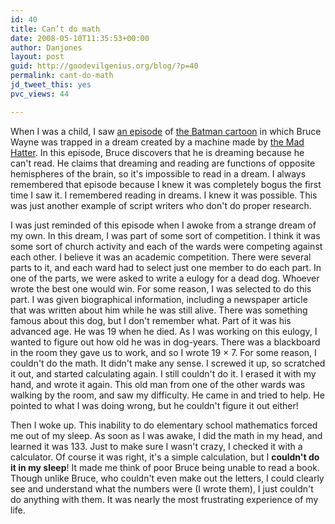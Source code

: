 ```yaml
---
id: 40
title: Can’t do math
date: 2008-05-10T11:35:53+00:00
author: Danjones
layout: post
guid: http://goodevilgenius.org/blog/?p=40
permalink: cant-do-math
jd_tweet_this: yes
pvc_views: 44

---
```

When I was a child, I saw [an episode](http://dc.wikia.com/wiki/Batman_%281992_TV_Series%29_Episode:_Perchance_to_Dream) of [the Batman cartoon](http://dc.wikia.com/wiki/Batman_%281992_TV_Series%29) in which Bruce Wayne was trapped in a dream created by a machine made by [the Mad Hatter](http://dc.wikia.com/wiki/Jervis_Tetch_%28DCAU%29). In this episode, Bruce discovers that he is dreaming because he can't read. He claims that dreaming and reading are functions of opposite hemispheres of the brain, so it's impossible to read in a dream. I always remembered that episode because I knew it was completely bogus the first time I saw it. I remembered reading in dreams. I knew it was possible. This was just another example of script writers who don't do proper research.

I was just reminded of this episode when I awoke from a strange dream of my own. In this dream, I was part of some sort of competition. I think it was some sort of church activity and each of the wards were competing against each other. I believe it was an academic competition. There were several parts to it, and each ward had to select just one member to do each part. In one of the parts, we were asked to write a eulogy for a dead dog. Whoever wrote the best one would win. For some reason, I was selected to do this part. I was given biographical information, including a newspaper article that was written about him while he was still alive. There was something famous about this dog, but I don't remember what. Part of it was his advanced age. He was 19 when he died. As I was working on this eulogy, I wanted to figure out how old he was in dog-years. There was a blackboard in the room they gave us to work, and so I wrote 19 &times; 7. For some reason, I couldn't do the math. It didn't make any sense. I screwed it up, so scratched it out, and started calculating again. I still couldn't do it. I erased it with my hand, and wrote it again. This old man from one of the other wards was walking by the room, and saw my difficulty. He came in and tried to help. He pointed to what I was doing wrong, but he couldn't figure it out either!

Then I woke up. This inability to do elementary school mathematics forced me out of my sleep. As soon as I was awake, I did the math in my head, and learned it was 133. Just to make sure I wasn't crazy, I checked it with a calculator. Of course it was right, it's a simple calculation, but I **couldn't do it in my sleep**! It made me think of poor Bruce being unable to read a book. Though unlike Bruce, who couldn't even make out the letters, I could clearly see and understand what the numbers were (I wrote them), I just couldn't do anything with them. It was nearly the most frustrating experience of my life.
